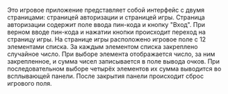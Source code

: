 Это игровое приложение представляет собой интерфейс с двумя страницами: страницей авторизации и страницей игры.
Страница авторизации содержит поле ввода пин-кода и кнопку "Вход". При верном вводе пин-кода и нажатии кнопки происходит переход на страницу игры.
На странице игры расположено игровое поле с 12 элементами списка. За каждым элементом списка закреплено случайное число. При выборе элемента отображается число, за ним закрепленное, и сумма чисел записывается в поле вывода очков. При последовательном выборе четырёх элементов их сумма выводится во всплывающей панели. После закрытия панели происходит сброс игрового поля.